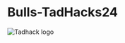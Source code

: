 # Bulls-TadHacks24
![Tadhack logo](https://tadhack.com/2024/wp-content/uploads/2016/08/TADHack-logo-300x67.png)
